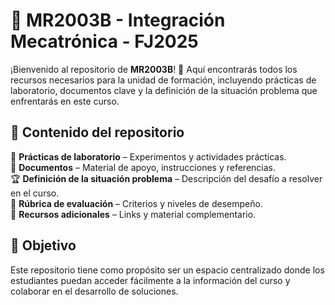 # 🚀 MR2003B - Integración Mecatrónica - FJ2025

¡Bienvenido al repositorio de **MR2003B**! 🎯 Aquí encontrarás todos los recursos necesarios para la unidad de formación, incluyendo prácticas de laboratorio, documentos clave y la definición de la situación problema que enfrentarás en este curso.  

## 📌 Contenido del repositorio  
🧪 **Prácticas de laboratorio** – Experimentos y actividades prácticas.  
📄 **Documentos** – Material de apoyo, instrucciones y referencias.  
🏆 **Definición de la situación problema** – Descripción del desafío a resolver en el curso.  
📑 **Rúbrica de evaluación** – Criterios y niveles de desempeño.  
🔗 **Recursos adicionales** – Links y material complementario.  

## 🎯 Objetivo  
Este repositorio tiene como propósito ser un espacio centralizado donde los estudiantes puedan acceder fácilmente a la información del curso y colaborar en el desarrollo de soluciones.  

